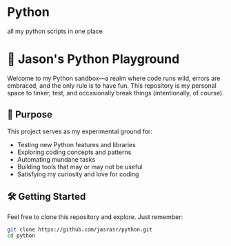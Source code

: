 # Python
all my python scripts in one place

# 🐍 Jason's Python Playground

Welcome to my Python sandbox—a realm where code runs wild, errors are embraced, and the only rule is to have fun. This repository is my personal space to tinker, test, and occasionally break things (intentionally, of course).

## 🚀 Purpose

This project serves as my experimental ground for:

- Testing new Python features and libraries
- Exploring coding concepts and patterns
- Automating mundane tasks
- Building tools that may or may not be useful
- Satisfying my curiosity and love for coding

## 🛠️ Getting Started

Feel free to clone this repository and explore. Just remember:

```bash
git clone https://github.com/jasrasr/python.git
cd python
